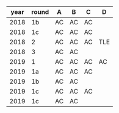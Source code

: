 |year|round|A|B|C|D|
|--|--|--|--|--|--|
|2018|1b|AC|AC|AC||
|2018|1c|AC|AC|AC||
|2018|2|AC|AC|AC|TLE|
|2018|3|AC|AC| | |
|2019|1|AC|AC|AC|AC|
|2019|1a|AC|AC|AC| |
|2019|1b|AC|AC|  | |
|2019|1c|AC|AC|AC| |
|2019|1c|AC|AC| | |
